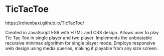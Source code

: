 # TicTacToe
https://rohunbaxi.github.io/TicTacToe/

Created in JavaScript ES6 with HTML and CSS design. Allows user to play Tic Tac Toe in single player and two player. Implements the unbeatable recursive minimax algorithm for single player mode. Employs responsive web design using media queries, making it playable from any size screen. 
